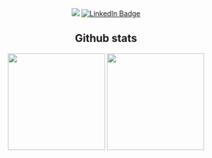 <div align="center">

<!-- <img alt="Hi, I'm Quemia" src="./assets/cover.png" /> -->


&nbsp;

<span>

<a href="mailto:quemiac@gmail.com"><img src="https://img.shields.io/badge/Gmail-D14836?style=for-the-badge&logo=gmail&logoColor=white" /></a>
[![LinkedIn Badge](https://img.shields.io/badge/LinkedIn-0077B5?style=for-the-badge&logo=linkedin&logoColor=white)](https://www.linkedin.com/in/quemia-caroline-alves-de-oliveira-635042209/)
<!-- [![Discord Badge](https://img.shields.io/badge/Discord-7289DA?style=for-the-badge&logo=discord&logoColor=white)](https://discord.com/users/joao.ferreira#3917) -->

</span>

<h2>Github stats</h2>

<div>
  <img height="195px" src="https://github-readme-stats.vercel.app/api?username=quemia&show_icons=true&theme=tokyonight&count_private=true"/>
  <img height="195px" src="https://github-readme-stats.vercel.app/api/top-langs/?username=quemia&layout=compact&theme=tokyonight">
</div>

</div>
